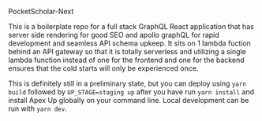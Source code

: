 PocketScholar-Next

This is a boilerplate repo for a full stack GraphQL React application that has server side rendering for good SEO and apollo graphQL for rapid development and seamless API schema upkeep. It sits on 1 lambda fuction behind an API gateway so that it is totally serverless and utilizing a single lambda function instead of one for the frontend and one for the backend ensures that the cold starts will only be experienced once. 

This is definitely still in a preliminary state, but you can deploy using `yarn build` followed by `UP_STAGE=staging up` after you have run `yarn install` and install Apex Up globally on your command line. Local development can be run with `yarn dev`.
